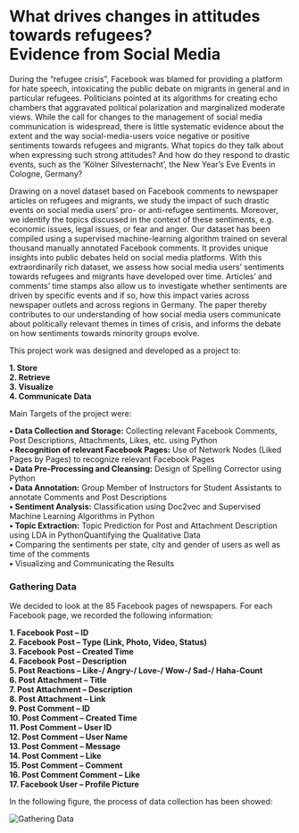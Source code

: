 # What drives changes in attitudes towards refugees? <br /> Evidence from Social Media #
During the “refugee crisis”, Facebook was blamed for providing a platform for hate speech, intoxicating the public debate on migrants in general and in particular refugees. Politicians pointed at its algorithms for creating echo chambers that aggravated political polarization and marginalized moderate views. While the call for changes to the management of social media communication is widespread, there is little systematic evidence about the extent and the way social-media-users voice negative or positive sentiments towards refugees and migrants. What topics do they talk about when expressing such strong attitudes? And how do they respond to drastic events, such as the ‘Kölner Silvesternacht’, the New Year’s Eve Events in Cologne, Germany?

Drawing on a novel dataset based on Facebook comments to newspaper articles on refugees and migrants, we study the impact of such drastic events on social media users’ pro- or anti-refugee sentiments. Moreover, we identify the topics discussed in the context of these sentiments, e.g. economic issues, legal issues, or fear and anger. Our dataset has been compiled using a supervised machine-learning algorithm trained on several thousand manually annotated Facebook comments. It provides unique insights into public debates held on social media platforms. With this extraordinarily rich dataset, we assess how social media users’ sentiments towards refugees and migrants have developed over time. Articles’ and comments’ time stamps also allow us to investigate whether sentiments are driven by specific events and if so, how this impact varies across newspaper outlets and across regions in Germany. The paper thereby contributes to our understanding of how social media users communicate about politically relevant themes in times of crisis, and informs the debate on how sentiments towards minority groups evolve.

This project work was designed and developed as a project to:

**1. Store**<br />
**2. Retrieve**<br />
**3. Visualize**<br />
**4. Communicate Data**

Main Targets of the project were:

**•	Data Collection and Storage:** Collecting relevant Facebook Comments, Post Descriptions, Attachments, Likes, etc. using Python<br />
**• Recognition of relevant Facebook Pages:** Use of Network Nodes (Liked Pages by Pages) to recognize relevant Facebook Pages<br />
**• Data Pre-Processing and Cleansing:** Design of Spelling Corrector using Python<br />
**• Data Annotation:** Group Member of Instructors for Student Assistants to annotate Comments and Post Descriptions<br />
**• Sentiment Analysis:** Classification using Doc2vec and Supervised Machine Learning Algorithms in Python<br />
**• Topic Extraction:** Topic Prediction for Post and Attachment Description using LDA in PythonQuantifying the Qualitative Data<br />
**•**	Comparing the sentiments per state, city and gender of users as well as time of the comments<br />
**•**	Visualizing and Communicating the Results

### Gathering Data ###

We decided to look at the 85 Facebook pages of newspapers. For each Facebook page, we recorded the following information:

**1.	Facebook Post – ID<br />
2.	Facebook Post – Type (Link, Photo, Video, Status)<br />
3.	Facebook Post – Created Time<br />
4.	Facebook Post – Description<br />
5.	Post Reactions – Like-/ Angry-/ Love-/ Wow-/ Sad-/ Haha-Count<br />
6.	Post Attachment – Title<br />
7.	Post Attachment – Description<br />
8.	Post Attachment – Link<br />
9.	Post Comment – ID<br />
10.	Post Comment – Created Time<br />
11.	Post Comment – User ID<br />
12.	Post Comment – User Name<br />
13.	Post Comment – Message<br />
14.	Post Comment – Like<br />
15.	Post Comment – Comment<br />
16.	Post Comment Comment – Like<br />
17.	Facebook User – Profile Picture**

In the following figure, the process of data collection has been showed:

![Gathering Data](https://github.com/Vahidsj/ProjectWork-IfW/blob/master/Image/Gathering%20Data.png)
